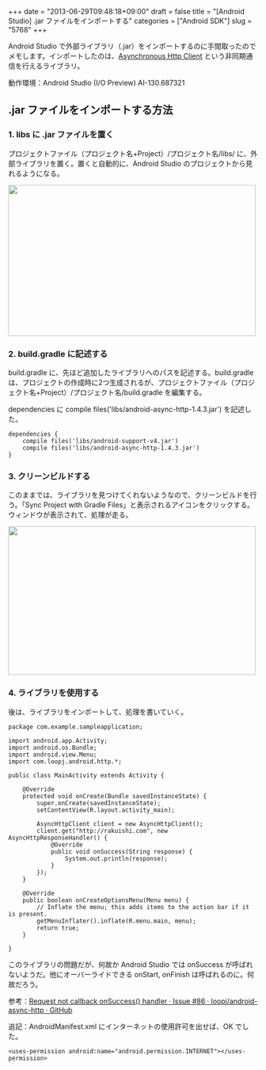 +++
date = "2013-06-29T09:48:18+09:00"
draft = false
title = "[Android Studio] .jar ファイルをインポートする"
categories = ["Android SDK"]
slug = "5768"
+++

Android Studio で外部ライブラリ（.jar）をインポートするのに手間取ったのでメモします。インポートしたのは、<a href="http://loopj.com/android-async-http/" target="_blank">Asynchronous Http Client</a> という非同期通信を行えるライブラリ。

動作環境：Android Studio (I/O Preview) AI-130.687321

<h2>.jar ファイルをインポートする方法</h2>

<h3>1. libs に .jar ファイルを置く</h3>

プロジェクトファイル（プロジェクト名+Project）/プロジェクト名/libs/ に、外部ライブラリを置く。置くと自動的に、Android Studio のプロジェクトから見れるようになる。

<img class="align-center" src="/images/2013/06/5768_1.png" border="0" width="500" height="305" />

<h3>2. build.gradle に記述する</h3>

build.gradle に、先ほど追加したライブラリへのパスを記述する。build.gradle は、プロジェクトの作成時に2つ生成されるが、プロジェクトファイル（プロジェクト名+Project）/プロジェクト名/build.gradle を編集する。

dependencies に compile files('libs/android-async-http-1.4.3.jar') を記述した。

<pre><code>dependencies {
    compile files('libs/android-support-v4.jar')
    compile files('libs/android-async-http-1.4.3.jar')
}
</code></pre>

<h3>3. クリーンビルドする</h3>

このままでは、ライブラリを見つけてくれないようなので、クリーンビルドを行う。「Sync Project with Gradle Files」と表示されるアイコンをクリックする。ウィンドウが表示されて、処理が走る。

<img class="align-center" src="/images/2013/06/5768_2.png" border="0" width="500" height="300" />

<h3>4. ライブラリを使用する</h3>

後は、ライブラリをインポートして、処理を書いていく。

<pre><code>package com.example.sampleapplication;

import android.app.Activity;
import android.os.Bundle;
import android.view.Menu;
import com.loopj.android.http.*;

public class MainActivity extends Activity {

    @Override
    protected void onCreate(Bundle savedInstanceState) {
        super.onCreate(savedInstanceState);
        setContentView(R.layout.activity_main);

        AsyncHttpClient client = new AsyncHttpClient();
        client.get("http://rakuishi.com", new AsyncHttpResponseHandler() {
            @Override
            public void onSuccess(String response) {
                System.out.println(response);
            }
        });
    }

    @Override
    public boolean onCreateOptionsMenu(Menu menu) {
        // Inflate the menu; this adds items to the action bar if it is present.
        getMenuInflater().inflate(R.menu.main, menu);
        return true;
    }
    
}
</code></pre>

このライブラリの問題だが、何故か Android Studio では onSuccess が呼ばれないようだ。他にオーバーライドできる onStart, onFinish は呼ばれるのに。何故だろう。

参考：<a href="https://github.com/loopj/android-async-http/issues/86">Request not callback onSuccess() handler · Issue #86 · loopj/android-async-http · GitHub</a>

追記：AndroidManifest.xml にインターネットの使用許可を出せば、OK でした。

<pre><code>&lt;uses-permission android:name="android.permission.INTERNET">&lt;/uses-permission>
</code></pre>
